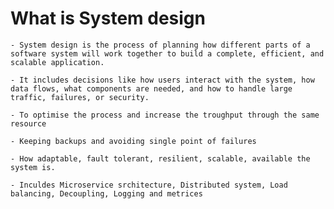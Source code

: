 # What is System design

    - System design is the process of planning how different parts of a software system will work together to build a complete, efficient, and scalable application.

    - It includes decisions like how users interact with the system, how data flows, what components are needed, and how to handle large traffic, failures, or security.

    - To optimise the process and increase the troughput through the same resource

    - Keeping backups and avoiding single point of failures

    - How adaptable, fault tolerant, resilient, scalable, available the system is.

    - Inculdes Microservice srchitecture, Distributed system, Load balancing, Decoupling, Logging and metrices 